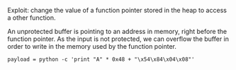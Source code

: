 Exploit: change the value of a function pointer stored in the heap to access a other function.

An unprotected buffer is pointing to an address in memory, right before the function pointer. As the input is not protected, we can overflow the buffer in order to write in the memory used by the function pointer.

```
payload = python -c 'print "A" * 0x48 + "\x54\x84\x04\x08"'
```
